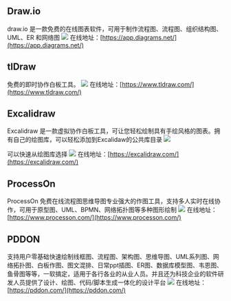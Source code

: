 ## Draw.io
draw.io 是一款免费的在线图表软件，可用于制作流程图、流程图、组织结构图、UML、ER 和网络图
![](https://foruda.gitee.com/images/1724636632780335708/7d7be9cb_8031453.jpeg)
在线地址：[https://app.diagrams.net/](https://app.diagrams.net/)

## tlDraw
免费的即时协作白板工具。
![](https://foruda.gitee.com/images/1724218567480294040/66086619_8031453.jpeg)
在线地址：[https://www.tldraw.com/](https://www.tldraw.com/)

## Excalidraw
Excalidraw 是一款虚拟协作白板工具，可让您轻松绘制具有手绘风格的图表。拥有自己的绘图库，可以轻松添加到Excalidaw的公共库目录
![](https://foruda.gitee.com/images/1724216542375017194/dd1e2b02_8031453.jpeg)

可以快速从绘图库选择
![](https://foruda.gitee.com/images/1724216560179121610/7f00df70_8031453.jpeg)
 在线地址：[https://excalidraw.com/](https://excalidraw.com/)

 ## ProcessOn
ProcessOn 免费在线流程图思维导图专业强大的作图工具，支持多人实时在线协作，可用于原型图、UML、BPMN、网络拓扑图等多种图形绘制
![](https://foruda.gitee.com/images/1724378872835498456/e7744cf3_8031453.jpeg)
在线地址：[https://www.processon.com/](https://www.processon.com/)

## PDDON
支持用户零基础快速绘制线框图、流程图、架构图、思维导图、UML系列图、网络拓扑图、白板作图、图文混排、日常ppt插图、ER图、数据库模型图、韦恩图、鱼骨图等等，一软搞定，适用于各行各业的从业人员。并且还为科技企业的软件研发人员提供了设计、绘图、代码/脚本生成一体化的设计平台
![](https://foruda.gitee.com/images/1724406701333224069/9a24d3e8_8031453.jpeg)
在线地址：[https://pddon.com/](https://pddon.com/)


